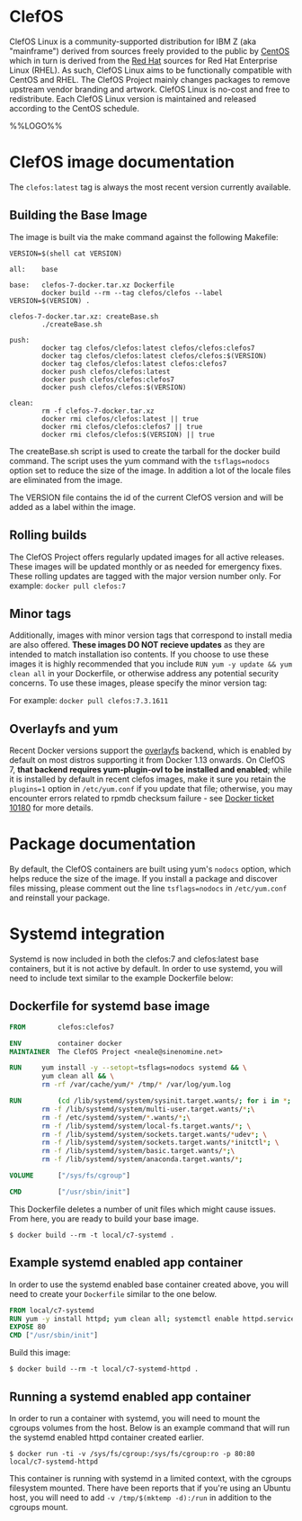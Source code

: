 # ClefOS

ClefOS Linux is a community-supported distribution for IBM Z (aka "mainframe") derived from sources freely provided to the public by [CentOS](http://vault.clefos.org/) which in turn is derived from the [Red Hat](ftp://ftp.redhat.com/pub/redhat/linux/enterprise/) sources for Red Hat Enterprise Linux (RHEL). As such, ClefOS Linux aims to be functionally compatible with CentOS and RHEL. The ClefOS Project mainly changes packages to remove upstream vendor branding and artwork. ClefOS Linux is no-cost and free to redistribute. Each ClefOS Linux version is maintained and released according to the CentOS schedule.

%%LOGO%%

# ClefOS image documentation

The `clefos:latest` tag is always the most recent version currently available.

## Building the Base Image

The image is built via the make command against the following Makefile:
```
VERSION=$(shell cat VERSION)

all:    base

base:   clefos-7-docker.tar.xz Dockerfile
        docker build --rm --tag clefos/clefos --label VERSION=$(VERSION) . 

clefos-7-docker.tar.xz: createBase.sh
        ./createBase.sh

push:
        docker tag clefos/clefos:latest clefos/clefos:clefos7
        docker tag clefos/clefos:latest clefos/clefos:$(VERSION)
        docker tag clefos/clefos:latest clefos:clefos7
        docker push clefos/clefos:latest
        docker push clefos/clefos:clefos7
        docker push clefos/clefos:$(VERSION)

clean:
        rm -f clefos-7-docker.tar.xz
        docker rmi clefos/clefos:latest || true
        docker rmi clefos/clefos:clefos7 || true
        docker rmi clefos/clefos:$(VERSION) || true
```
The createBase.sh script is used to create the tarball for the docker build command. The script uses the yum command with the `tsflags=nodocs` option set to reduce the size of the image. In addition a lot of the locale files are eliminated from the image. 

The VERSION file contains the id of the current ClefOS version and will be added as a label within the image.
## Rolling builds

The ClefOS Project offers regularly updated images for all active releases. These images will be updated monthly or as needed for emergency fixes. These rolling updates are tagged with the major version number only. For example: `docker pull clefos:7`

## Minor tags

Additionally, images with minor version tags that correspond to install media are also offered. **These images DO NOT recieve updates** as they are intended to match installation iso contents. If you choose to use these images it is highly recommended that you include `RUN yum -y update && yum clean all` in your Dockerfile, or otherwise address any potential security concerns. To use these images, please specify the minor version tag:

For example: `docker pull clefos:7.3.1611`

## Overlayfs and yum

Recent Docker versions support the [overlayfs](https://docs.docker.com/engine/userguide/storagedriver/overlayfs-driver/) backend, which is enabled by default on most distros supporting it from Docker 1.13 onwards. On ClefOS 7, **that backend requires yum-plugin-ovl to be installed and enabled**; while it is installed by default in recent clefos images, make it sure you retain the `plugins=1` option in `/etc/yum.conf` if you update that file; otherwise, you may encounter errors related to rpmdb checksum failure - see [Docker ticket 10180](https://github.com/docker/docker/issues/10180) for more details.

# Package documentation

By default, the ClefOS containers are built using yum's `nodocs` option, which helps reduce the size of the image. If you install a package and discover files missing, please comment out the line `tsflags=nodocs` in `/etc/yum.conf` and reinstall your package.

# Systemd integration

Systemd is now included in both the clefos:7 and clefos:latest base containers, but it is not active by default. In order to use systemd, you will need to include text similar to the example Dockerfile below:

## Dockerfile for systemd base image

```dockerfile
FROM 		clefos:clefos7

ENV 		container docker
MAINTAINER 	The ClefOS Project <neale@sinenomine.net>

RUN		yum install -y --setopt=tsflags=nodocs systemd && \
		yum clean all && \
		rm -rf /var/cache/yum/* /tmp/* /var/log/yum.log

RUN 		(cd /lib/systemd/system/sysinit.target.wants/; for i in *; do [ $i == systemd-tmpfiles-setup.service ] || rm -f $i; done); \
		rm -f /lib/systemd/system/multi-user.target.wants/*;\
		rm -f /etc/systemd/system/*.wants/*;\
		rm -f /lib/systemd/system/local-fs.target.wants/*; \
		rm -f /lib/systemd/system/sockets.target.wants/*udev*; \
		rm -f /lib/systemd/system/sockets.target.wants/*initctl*; \
		rm -f /lib/systemd/system/basic.target.wants/*;\
		rm -f /lib/systemd/system/anaconda.target.wants/*;

VOLUME 		["/sys/fs/cgroup"]

CMD 		["/usr/sbin/init"]
```

This Dockerfile deletes a number of unit files which might cause issues. From here, you are ready to build your base image.

```console
$ docker build --rm -t local/c7-systemd .
```

## Example systemd enabled app container

In order to use the systemd enabled base container created above, you will need to create your `Dockerfile` similar to the one below.

```dockerfile
FROM local/c7-systemd
RUN yum -y install httpd; yum clean all; systemctl enable httpd.service
EXPOSE 80
CMD ["/usr/sbin/init"]
```

Build this image:

```console
$ docker build --rm -t local/c7-systemd-httpd .
```

## Running a systemd enabled app container

In order to run a container with systemd, you will need to mount the cgroups volumes from the host. Below is an example command that will run the systemd enabled httpd container created earlier.

```console
$ docker run -ti -v /sys/fs/cgroup:/sys/fs/cgroup:ro -p 80:80 local/c7-systemd-httpd
```

This container is running with systemd in a limited context, with the cgroups filesystem mounted. There have been reports that if you're using an Ubuntu host, you will need to add `-v /tmp/$(mktemp -d):/run` in addition to the cgroups mount.
